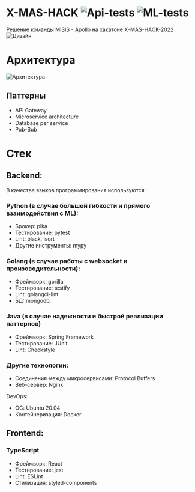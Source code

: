# X-MAS-HACK ![Api-tests](https://github.com/izveigor/X-MAS-HACK/actions/workflows/api-tests.yml/badge.svg) ![ML-tests](https://github.com/izveigor/X-MAS-HACK/actions/workflows/ml-tests.yml/badge.svg)
Решение команды MISIS - Apollo на хакатоне X-MAS-HACK-2022
![Дизайн](https://user-images.githubusercontent.com/68601180/208240779-afbd1d41-2381-4843-8c1b-9786d34df8fc.png)
# Архитектура
![Архитектура](https://user-images.githubusercontent.com/68601180/208241428-10ef568d-acf5-4c4d-8a17-7ff1b5d608f0.JPG)

## Паттерны
- API Gateway
- Microservice architecture
- Database per service
- Pub-Sub

# Стек
## Backend:
В качестве языков программирования используются:
### Python (в случае большой гибкости и прямого взаимодействия с ML):
- Брокер: pika
- Тестирование: pytest
- Lint: black, isort
- Другие инструменты: mypy

### Golang (в случае работы с websocket и произоводительности):
- Фреймворк: gorilla
- Тестирование: testify
- Lint: golangci-lint
- БД: mongodb, 

### Java (в случае надежности и быстрой реализации паттернов)
- Фреймворк: Spring Framework
- Тестирование: JUnit
- Lint: Checkstyle
### Другие технологии:
- Соединения между микросервисами: Protocol Buffers
- Веб-сервер: Nginx

DevOps:
- OC: Ubuntu 20.04
- Контейнеризация: Docker

## Frontend:
### TypeScript
- Фреймворк: React
- Тестирование: jest
- Lint: ESLint
- Стилизация: styled-components
